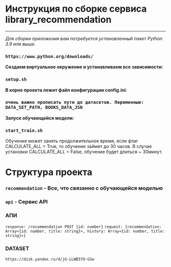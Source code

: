 # Инструкция по сборке сервиса library_recommendation
____

*Для сборки приложения вам потребуется установленный пакет Python 3.9 или выше.*
### `https://www.python.org/downloads/`

**Создаем виртуальное окружение и устанавливаем все зависимости:** 
### `setup.sh`

**В корне проекта лежит файл конфигурации config.ini:** 
### `очень важно прописать пути до датасетов. Переменные: DATA_SET_PATH, BOOKS_DATA_JSN`

**Запуск обучающейся модели:** 
### `start_train.sh`

Обучение может занять продолжительное время, если флаг CALCULATE_ALL = True, то обучение займет до 30 часов.
В случае установки CALCULATE_ALL = False, обучение будет длиться ~ 30минут.

# Структура проекта

### `recommendation` - Все, что связанно с обучающейся моделью
### `api` - Сервис API

### АПИ
`response: /recommendation POST {id: number}`
`request: {recommendation: Array<{id: number, title: string}>, history: Array<{id: number, title: string}>}`

### DATASET
`https://disk.yandex.ru/d/jG-LLWB37O-G3w`
